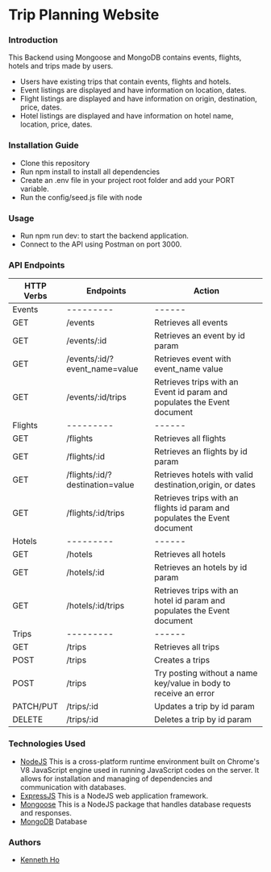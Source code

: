 # Trip Planning Website

### Introduction

This Backend using Mongoose and MongoDB contains events, flights, hotels and trips made by users.

- Users have existing trips that contain events, flights and hotels.
- Event listings are displayed and have information on location, dates.
- Flight listings are displayed and have information on origin, destination, price, dates.
- Hotel listings are displayed and have information on hotel name, location, price, dates.

### Installation Guide

- Clone this repository
- Run npm install to install all dependencies
- Create an .env file in your project root folder and add your PORT variable.
- Run the config/seed.js file with node

### Usage

- Run npm run dev: to start the backend application.
- Connect to the API using Postman on port 3000.

### API Endpoints

| HTTP Verbs | Endpoints                       | Action                                                                    |
| ---------- | ------------------------------- | ------------------------------------------------------------------------- |
| Events     | ---------                       | ------                                                                    |
| GET        | /events                         | Retrieves all events                                                      |
| GET        | /events/:id                     | Retrieves an event by id param                                            |
| GET        | /events/:id/?event_name=value   | Retrieves event with event_name value                                     |
| GET        | /events/:id/trips               | Retrieves trips with an Event id param and populates the Event document   |
| Flights    | ---------                       | ------                                                                    |
| GET        | /flights                        | Retrieves all flights                                                     |
| GET        | /flights/:id                    | Retrieves an flights by id param                                          |
| GET        | /flights/:id/?destination=value | Retrieves hotels with valid destination,origin, or dates                  |
| GET        | /flights/:id/trips              | Retrieves trips with an flights id param and populates the Event document |
| Hotels     | ---------                       | ------                                                                    |
| GET        | /hotels                         | Retrieves all hotels                                                      |
| GET        | /hotels/:id                     | Retrieves an hotels by id param                                           |
| GET        | /hotels/:id/trips               | Retrieves trips with an hotel id param and populates the Event document   |
| Trips      | ---------                       | ------                                                                    |
| GET        | /trips                          | Retrieves all trips                                                       |
| POST       | /trips                          | Creates a trips                                                           |
| POST       | /trips                          | Try posting without a name key/value in body to receive an error          |
| PATCH/PUT  | /trips/:id                      | Updates a trip by id param                                                |
| DELETE     | /trips/:id                      | Deletes a trip by id param                                                |

### Technologies Used

- [NodeJS](https://nodejs.org/) This is a cross-platform runtime environment built on Chrome's V8 JavaScript engine used in running JavaScript codes on the server. It allows for installation and managing of dependencies and communication with databases.
- [ExpressJS](https://www.expresjs.org/) This is a NodeJS web application framework.
- [Mongoose](https://mongoosejs.com/docs/) This is a NodeJS package that handles database requests and responses.
- [MongoDB](https://www.mongodb.com/docs/) Database

### Authors

- [Kenneth Ho](https://github.com/hoken92/)
